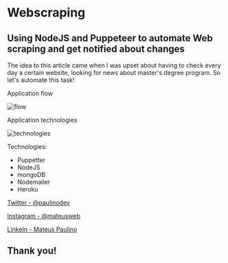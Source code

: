 # Webscraping
## Using NodeJS and Puppeteer to automate Web scraping and get notified about changes
The idea to this article came when I was upset about having to check every day a certain website, looking for news about master's degree program. So let's automate this task!

Application flow

![flow](https://i.ibb.co/QvzGX59/fluxograma.jpg)

Application technologies

![technologies](https://i.ibb.co/1n6wgZZ/cover.jpg)

Technologies:
- Puppetter
- NodeJS
- mongoDB
- Nodemailer
- Heroku

[Twitter - @paulinodev](https://twitter.com/paulinodev)

[Instagram - @mateusweb](https://www.instagram.com/mateusweb/)

[LinkeIn - Mateus Paulino](https://www.linkedin.com/in/mateuspaulino/)

## Thank you!
